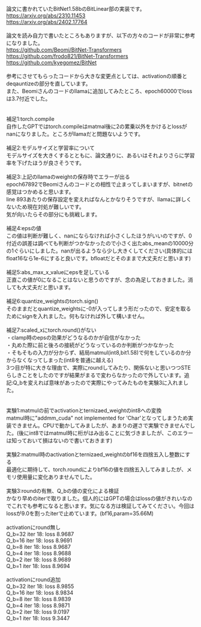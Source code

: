 論文に書かれていたBitNet1.58bのBitLinear部の実装です。<br>
https://arxiv.org/abs/2310.11453<br>
https://arxiv.org/abs/2402.17764<br>
<br>
論文を読み自力で書いたところもありますが、以下の方々のコードが非常に参考になりました。<br>
https://github.com/Beomi/BitNet-Transformers<br>
https://github.com/frodo821/BitNet-Transformers<br>
https://github.com/kyegomez/BitNet<br>
<br>
参考にさせてもらったコードから大きな変更点としては、activationの順番とdeqauntizeの部分を直しています。<br>
また、Beomiさんのコードのllamaに追加してみたところ、epoch60000でlossは3.7付近でした。<br>
<br>
<br>
補足1:torch.compile<br>
自作したGPTではtorch.compileはmatmal後に2の累乗以外をかけるとlossがnanになりました。ところがllamaだと問題ないようです。<br>
<br>
補足2:モデルサイズと学習率について<br>
モデルサイズを大きくするとともに、論文通りに、あるいはそれよりさらに学習率を下げたほうが良さそうです。<br>
<br>
補足3:上記のllamaのweightの保存時でエラーが出る<br>
epoch67892でBeomiさんのコードとの相性で止まってしまいますが、bitnetの感覚はつかめると思います。<br>
line 893あたりの保存設定を変えればなんとかなりそうですが、llamaに詳しくないため現在対処が難しいです。<br>
気が向いたらその部分にも挑戦します。<br>
<br>
補足4:epsの値<br>
この値は判断が難しく、nanにならなければ小さくしたほうがいいのですが、0付近の誤差は調べても判断がつかなかったので小さく出たabs_meanの10000分の1ぐらいにしました。nanが出るようなら少し大きくしてください(具体的にはfloat16なら1e-6にすると良いです。bfloatだとそのままで大丈夫だと思います)<br>
<br>
補足5:abs_max_x_valueにepsを足している<br>
正直この値が0になることはないと思うのですが、念の為足しておきました。消しても大丈夫だと思います。<br>
<br>
補足6:quantize_weightsのtorch.sign()<br>
そのままだとquantize_weightsに-0が入ってしまう形だったので、安定を取るためにsignを入れました。何もなければ外して構いません。<br>
<br>
補足7:scaled_xにtorch.round()がない<br>
・clamp時のepsの効果がどうなるのかが自信がなかった<br>
・丸めた際に前と後ろの接続がどうなっているのか判断がつかなかった<br>
・そもそもの入力が分からず、結局matmul(int8,bit1.58)で何をしているのか分からなくなってしまった(int8を普通に越える)<br>
3つ目が特に大きな理由で、実際にroundしてみたり、関係ないと思いつつSTEらしきことをしたのですが結果がまるで変わらなかったので外しています。追記:Q_bを変えれば意味があったので実際にやってみたものを実験3に入れました。<br>
<br>
<br>
実験1:matmulの前でactivationとternizaed_weightのint8への変換<br>
matmul時に"addmm_cuda" not implemented for 'Char'となってしまうため実装できません。CPUで動かしてみましたが、あまりの遅さで実験できませんでした。(後にint8ではmatmul時に桁がはみ出ることに気づきましたが、このエラーは知っておいて損はないので書いておきます)<br>
<br>
実験2:matmul時のactivationとternizaed_weightのbf16を四捨五入し整数にする<br>
最適化に期待して、torch.roundによりbf16の値を四捨五入してみましたが、メモリ使用量に変化ありませんでした。<br>
<br>
実験3:roundの有無、Q_bの値の変化による検証<br>
かなり早めのiterで取りました。個人的にはGPTの場合はlossの値がきれいなのでこれでも参考になると思います。気になる方は検証してみてください。今回はlossが9.0を割ったiterで止めています。(bf16,param=35.66M)<br>
<br>
activationにround無し<br>
Q_b=32 iter 18: loss 8.9687<br>
Q_b=16 iter 18: loss 8.9691<br>
Q_b=8 iter 18: loss 8.9687<br>
Q_b=4 iter 18: loss 8.9688<br>
Q_b=2 iter 18: loss 8.9689<br>
Q_b=1 iter 18: loss 8.9694<br>
<br>
activationにround追加<br>
Q_b=32 iter 18: loss 8.9855<br>
Q_b=16 iter 18: loss 8.9834<br>
Q_b=8 iter 18: loss 8.9839<br>
Q_b=4 iter 18: loss 8.9871<br>
Q_b=2 iter 18: loss 9.0197<br>
Q_b=1 iter 18: loss 9.3447<br>
